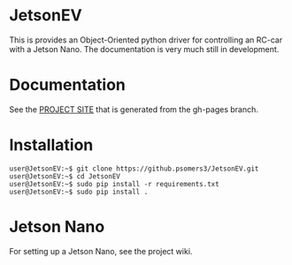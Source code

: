 # JetsonEV
This is provides an Object-Oriented python driver for controlling an RC-car with a Jetson Nano. The documentation is very much still in development.

# Documentation
See the [PROJECT SITE](https://psomers3.github.io/JetsonEV/) that is generated from the gh-pages
branch.

# Installation
```console
user@JetsonEV:~$ git clone https://github.psomers3/JetsonEV.git
user@JetsonEV:~$ cd JetsonEV
user@JetsonEV:~$ sudo pip install -r requirements.txt
user@JetsonEV:~$ sudo pip install .
```
# Jetson Nano
For setting up a Jetson Nano, see the project wiki.
